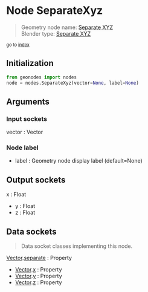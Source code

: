 
# Node SeparateXyz

> Geometry node name: [Separate XYZ](https://docs.blender.org/manual/en/latest/modeling/geometry_nodes/material/separate_xyz.html)<br>
  Blender type: [Separate XYZ](https://docs.blender.org/api/current/bpy.types.ShaderNodeSeparateXYZ.html)
  
<sub>go to [index](/docs/index.md)</sub>

## Initialization

```python
from geonodes import nodes
node = nodes.SeparateXyz(vector=None, label=None)
```



## Arguments


### Input sockets

vector : Vector

### Node label

- label : Geometry node display label (default=None)

## Output sockets

x : Float
- y : Float
- z : Float

## Data sockets

> Data socket classes implementing this node.
  
[Vector](/docs/sockets/Vector.md).[separate](/docs/sockets/Vector.md#separate) : Property
- [Vector](/docs/sockets/Vector.md).[x](/docs/sockets/Vector.md#x) : Property
- [Vector](/docs/sockets/Vector.md).[y](/docs/sockets/Vector.md#y) : Property
- [Vector](/docs/sockets/Vector.md).[z](/docs/sockets/Vector.md#z) : Property
  

